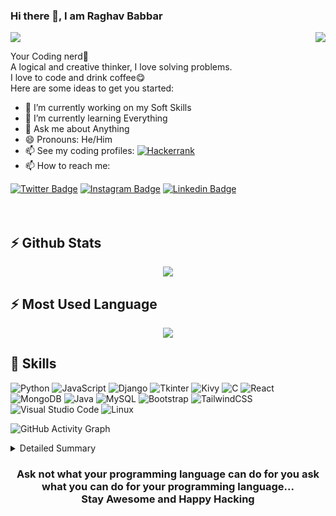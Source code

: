 ### Hi there 👋, I am Raghav Babbar
<img src="https://media3.giphy.com/media/qgQUggAC3Pfv687qPC/giphy.gif" align="right">

![](https://komarev.com/ghpvc/?username=your-github-BabbarRaghav)
 
Your Coding nerd🥰<br>
A logical and creative thinker, I love solving problems.<br>
I love to code and drink coffee😋<br>
Here are some ideas to get you started:

- 🔭 I’m currently working on my Soft Skills
- 🌱 I’m currently learning Everything
- 💬 Ask me about Anything
- 😄 Pronouns: He/Him
- 📫 See my coding profiles: 	[![Hackerrank](https://img.shields.io/badge/-Hackerrank-2EC866?style=for-the-badge&logo=HackerRank&logoColor=white)](https://www.hackerrank.com/babbarraghav2)
- 📫 How to reach me: 

[![Twitter Badge](https://img.shields.io/badge/Twitter-0077B5?style=for-the-badge&logo=twitter&logoColor=white&color=1CA2F1)](https://twitter.com/RaghavBabbar4)
[![Instagram Badge](https://img.shields.io/badge/Instagram-%23E4405F.svg?style=for-the-badge&logo=Instagram&logoColor=white)](https://www.instagram.com/babbarraghav6/)
[![Linkedin Badge](https://img.shields.io/badge/Linkedin-0077B5?style=for-the-badge&logo=linkedin&logoColor=white&color=0D76A8)](https://www.linkedin.com/in/raghav-babbar-870139142/)
<br><br><br>
<h2>⚡ Github Stats</h2>
<div align="center">
<img src="https://github-readme-stats.vercel.app/api/?username=BabbarRaghav&theme=dark" />
</div>

<h2>⚡ Most Used Language</h2>
<div align="center">
<img align="center" src="https://github-readme-stats.vercel.app/api/top-langs/?username=BabbarRaghav&theme=dark" />
</div>

<h2>💬 Skills</h2>

![Python](https://img.shields.io/badge/Python-FFD43B?style=for-the-badge&logo=python&logoColor=blue)
![JavaScript](https://img.shields.io/badge/javascript-%23323330.svg?style=for-the-badge&logo=javascript&logoColor=%23F7DF1E)
![Django](https://img.shields.io/badge/django-%23092E20.svg?style=for-the-badge&logo=django&logoColor=white)
![Tkinter](https://img.shields.io/badge/Tkinter-%23ED8B00.svg?style=for-the-badge&logo=tkinter&logoColor=white&color=4AB197)
![Kivy](https://img.shields.io/badge/Kivy-%23ED8B00.svg?style=for-the-badge&logo=kivy&logoColor=white&color=4AB197)
![C](https://img.shields.io/badge/c-%2300599C.svg?style=for-the-badge&logo=c&logoColor=white)
![React](https://img.shields.io/badge/react-%2320232a.svg?style=for-the-badge&logo=react&logoColor=%2361DAFB)
![MongoDB](https://img.shields.io/badge/MongoDB-%234ea94b.svg?style=for-the-badge&logo=mongodb&logoColor=white)
![Java](https://img.shields.io/badge/java-%23ED8B00.svg?style=for-the-badge&logo=java&logoColor=white)
![MySQL](https://img.shields.io/badge/mysql-%2300f.svg?style=for-the-badge&logo=mysql&logoColor=white)
![Bootstrap](https://img.shields.io/badge/bootstrap-%23563D7C.svg?style=for-the-badge&logo=bootstrap&logoColor=white)
![TailwindCSS](https://img.shields.io/badge/tailwindcss-%2338B2AC.svg?style=for-the-badge&logo=tailwind-css&logoColor=white)
![Visual Studio Code](https://img.shields.io/badge/Visual%20Studio%20Code-0078d7.svg?style=for-the-badge&logo=visual-studio-code&logoColor=white)
![Linux](https://img.shields.io/badge/Linux-FCC624?style=for-the-badge&logo=linux&logoColor=black)

![GitHub Activity Graph](https://raw.githubusercontent.com/ishikkkkaaaa/ishikkkkaaaa/output/github-contribution-grid-snake.svg)  

 <details>
<summary>Detailed Summary</summary>
<br>
  
![Metrics](https://metrics.lecoq.io/BabbarRaghav?template=classic&languages=1&people=1&introduction=1&followup=1&activity=1&languages.limit=8&languages.threshold=0%25&languages.colors=github&languages.sections=most-used&languages.indepth=false&languages.analysis.timeout=15&languages.categories=markup%2C%20programming&languages.recent.categories=markup%2C%20programming&languages.recent.load=300&languages.recent.days=14&followup.sections=repositories&followup.indepth=false&people.limit=24&people.identicons=false&people.identicons.hide=false&people.size=28&people.types=followers%2C%20following&people.shuffle=false&activity.limit=5&activity.load=300&activity.days=14&activity.visibility=all&activity.timestamps=false&activity.filter=all&introduction.title=true&config.timezone=Asia%2FCalcutta)
    
</details>

<h3 align=center>
Ask not what your programming language can do for you ask what you can 
do for your programming language...<br>
Stay Awesome and Happy Hacking
</h3>
<!--
**BabbarRaghav/BabbarRaghav** is a ✨ _special_ ✨ repository because its `README.md` (this file) appears on your GitHub profile.

Here are some ideas to get you started:

- 🔭 I’m currently working on ...
- 🌱 I’m currently learning ...
- 👯 I’m looking to collaborate on ...
- 🤔 I’m looking for help with ...
- 💬 Ask me about ...
- 📫 How to reach me: ...
- 😄 Pronouns: ...
- ⚡ Fun fact: ...
- For Top Languages Used by me
<img align="center" src="https://github-readme-stats.vercel.app/api/top-langs/?username=BabbarRaghav&theme=dark" />
-->
